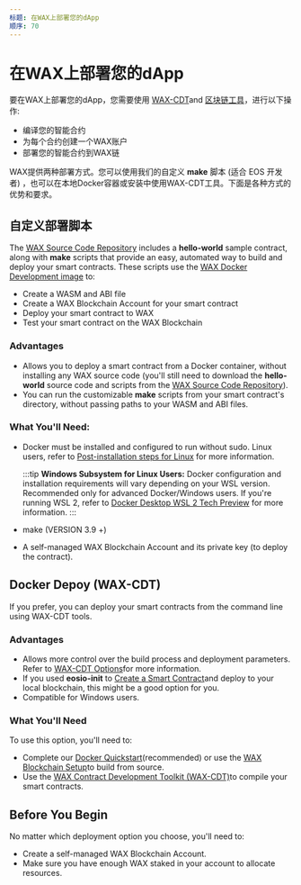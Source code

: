 ```yaml
---
标题: 在WAX上部署您的dApp
顺序: 70
---
```


# 在WAX上部署您的dApp

要在WAX上部署您的dApp，您需要使用 [WAX-CDT](/build/dapp-development/wax-cdt/)and [区块链工具](/build/tools/blockchain_tools)，进行以下操作:

- 编译您的智能合约
- 为每个合约创建一个WAX账户
- 部署您的智能合约到WAX链

WAX提供两种部署方式。您可以使用我们的自定义 **make** 脚本 (适合 EOS 开发者) ，也可以在本地Docker容器或安装中使用WAX-CDT工具。下面是各种方式的优势和要求。

## 自定义部署脚本

The <a href="https://github.com/worldwide-asset-exchange/wax-blockchain" target="_blank">WAX Source Code Repository</a> includes a **hello-world** sample contract, along with **make** scripts that provide an easy, automated way to build and deploy your smart contracts. These scripts use the <a href="https://hub.docker.com/r/waxteam/dev" target="_blank">WAX Docker Development image</a> to:

- Create a WASM and ABI file
- Create a WAX Blockchain Account for your smart contract
- Deploy your smart contract to WAX
- Test your smart contract on the WAX Blockchain

### Advantages

- Allows you to deploy a smart contract from a Docker container, without installing any WAX source code (you'll still need to download the **hello-world** source code and scripts from the <a href="https://github.com/worldwide-asset-exchange/wax-blockchain" target="_blank">WAX Source Code Repository</a>).
- You can run the customizable **make** scripts from your smart contract's directory, without passing paths to your WASM and ABI files.

### What You'll Need:

- Docker must be installed and configured to run without sudo. Linux users, refer to <a href="https://docs.docker.com/install/linux/linux-postinstall/" target="_blank">Post-installation steps for Linux</a> for more information.

  :::tip
  <strong>Windows Subsystem for Linux Users:</strong> Docker configuration and installation requirements will vary depending on your WSL version. Recommended only for advanced Docker/Windows users. If you're running WSL 2, refer to <a href="https://docs.docker.com/docker-for-windows/wsl-tech-preview/" target="_blank">Docker Desktop WSL 2 Tech Preview</a> for more information.
  :::

- make (VERSION 3.9 +)
- A self-managed WAX Blockchain Account and its private key (to deploy the contract).

## Docker Depoy (WAX-CDT)

If you prefer, you can deploy your smart contracts from the command line using WAX-CDT tools.

### Advantages

- Allows more control over the build process and deployment parameters. Refer to [WAX-CDT Options](/build/tools/cdt_options)for more information.
- If you used **eosio-init** to [Create a Smart Contract](/build/dapp-development/wax-cdt/cdt_use.html#compile-hello-world/)and deploy to your local blockchain, this might be a good option for you.
- Compatible for Windows users.

### What You'll Need

To use this option, you'll need to:

- Complete our [Docker Quickstart](/build/dapp-development/docker-setup/)(recommended) or use the [WAX Blockchain Setup](/build/dapp-development/wax-blockchain-setup/)to build from source.
- Use the [WAX Contract Development Toolkit (WAX-CDT)](/build/dapp-development/wax-cdt/)to compile your smart contracts.

## Before You Begin

No matter which deployment option you choose, you'll need to:

- Create a self-managed WAX Blockchain Account.
- Make sure you have enough WAX staked in your account to allocate resources.

<ChildTableOfContents :max="2" title="More inside this section" />
